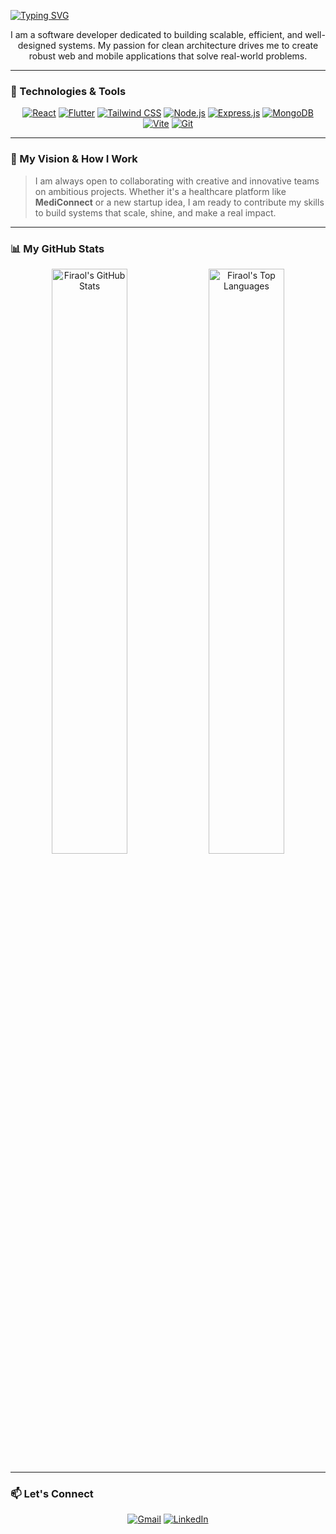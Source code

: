 [![Typing SVG](https://readme-typing-svg.demolab.com?font=Fira+Code&weight=700&size=32&pause=1000&color=3393FF&center=true&vCenter=true&width=500&lines=Hey%2C+I'm+Firaol+Ayana+%F0%9F%91%8B;Full-Stack+Developer;Software+Architecture;Let's+Build+the+Future+Together+%F0%9F%9A%80)](https://git.io/typing-svg)



<div align="center">
  <p>
    I am a software developer dedicated to building scalable, efficient, and well-designed systems. My passion for clean architecture drives me to create robust web and mobile applications that solve real-world problems.
  </p>
</div>

---

### 🔧 Technologies & Tools

<p align="center">
  <a href="https://reactjs.org/" target="_blank" rel="noreferrer"><img src="https://img.shields.io/badge/React-61DAFB?style=for-the-badge&logo=react&logoColor=black" alt="React"></a>
  <a href="https://www.flutter.dev" target="_blank" rel="noreferrer"><img src="https://img.shields.io/badge/Flutter-02569B?style=for-the-badge&logo=flutter&logoColor=white" alt="Flutter"></a>
  <a href="https://tailwindcss.com/" target="_blank" rel="noreferrer"><img src="https://img.shields.io/badge/Tailwind_CSS-38B2AC?style=for-the-badge&logo=tailwind-css&logoColor=white" alt="Tailwind CSS"></a>
  <a href="https://nodejs.org" target="_blank" rel="noreferrer"><img src="https://img.shields.io/badge/Node.js-339933?style=for-the-badge&logo=nodedotjs&logoColor=white" alt="Node.js"></a>
  <a href="https://expressjs.com" target="_blank" rel="noreferrer"><img src="https://img.shields.io/badge/Express.js-000000?style=for-the-badge&logo=express&logoColor=white" alt="Express.js"></a>
  <a href="https://www.mongodb.com/" target="_blank" rel="noreferrer"><img src="https://img.shields.io/badge/MongoDB-47A248?style=for-the-badge&logo=mongodb&logoColor=white" alt="MongoDB"></a>
  <a href="https://vitejs.dev/" target="_blank" rel="noreferrer"><img src="https://img.shields.io/badge/Vite-646CFF?style=for-the-badge&logo=vite&logoColor=white" alt="Vite"></a>
  <a href="https://git-scm.com/" target="_blank" rel="noreferrer"><img src="https://img.shields.io/badge/Git-F05032?style=for-the-badge&logo=git&logoColor=white" alt="Git"></a>
</p>

---

### 🚀 My Vision & How I Work

> I am always open to collaborating with creative and innovative teams on ambitious projects. Whether it's a healthcare platform like **MediConnect** or a new startup idea, I am ready to contribute my skills to build systems that scale, shine, and make a real impact.

---

### 📊 My GitHub Stats

<p align="center">
  <img src="https://github-readme-stats.vercel.app/api?username=Firaol-Ayana&show_icons=true&theme=tokyonight&hide_border=true&include_all_commits=true&count_private=true" alt="Firaol's GitHub Stats" width="49%"/>
  <img src="https://github-readme-stats.vercel.app/api/top-langs/?username=Firaol-Ayana&layout=compact&theme=tokyonight&hide_border=true" alt="Firaol's Top Languages" width="49%"/>
</p>

---

### 📫 Let's Connect

<p align="center">
  <a href="mailto:loariftech@gmail.com"><img src="https://img.shields.io/badge/Gmail-D14836?style=for-the-badge&logo=gmail&logoColor=white" alt="Gmail"></a>
  <a href="https://www.linkedin.com/in/firaol-ayana-8aba05265"><img src="https://img.shields.io/badge/LinkedIn-0A66C2?style=for-the-badge&logo=linkedin&logoColor=white" alt="LinkedIn"></a>
</p>
